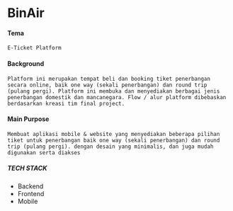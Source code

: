 # BinAir 

#### Tema
```E-Ticket Platform```

#### Background
```Platform ini merupakan tempat beli dan booking tiket penerbangan secara online, baik one way (sekali penerbangan) dan round trip (pulang pergi). Platform ini membuka dan menyediakan berbagai jenis penerbangan domestik dan mancanegara. Flow / alur platform dibebaskan berdasarkan kreasi tim final project.```

#### Main Purpose
```Membuat aplikasi mobile & website yang menyediakan beberapa pilihan tiket untuk penerbangan baik one way (sekali penerbangan) dan round trip (pulang pergi). dengan desain yang minimalis, dan juga mudah digunakan serta diakses```

##### TECH STACK

- Backend
- Frontend
- Mobile 